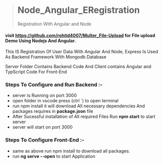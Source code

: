 ># Node_Angular_ERegistration
>Registration With Angular and Node 
#### visit https://github.com/rohitd4007/Multer_File-Upload for File upload Demo Using Nodejs And Angular.


This IS Registration Of User Data With Angular And Node, Express Is Used As Backend Framework With Mongodb Database

Server Folder Contains Backend Code And Client contains Angular and TypScript Code For Front-End

### Steps To Configure and Run Backend :-

* server is Running on port 3000
* open folder in vscode press (ctrl `) to open terminal
* run npm install it will download All necessary dependencies And packages requires in **package.json** file
* After Sucessful installation of All required Files Run **npm start** to start server
* server will start on port 3000


### Steps To Configure Front-End :-

* same as above run npm install to download all packages.
* run **ng serve --open** to start Application








